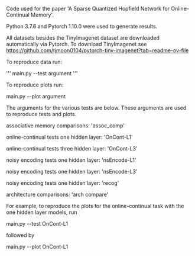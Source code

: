 Code used for the paper 'A Sparse Quantized Hopfield Network for Online-Continual Memory'.

Python 3.7.6 and Pytorch 1.10.0 were used to generate results.

All datasets besides the TinyImagenet dataset are downloaded automatically via Pytorch. To download TinyImagenet see https://github.com/tjmoon0104/pytorch-tiny-imagenet?tab=readme-ov-file


To reproduce data run:

'''
main.py --test argument
'''


To reproduce plots run:

main.py --plot argument


The arguments for the various tests are below. 
These arguments are used to reproduce tests and plots.

associative memory comparisons: 'assoc_comp'

online-continual tests one hidden layer: 'OnCont-L1'

online-continual tests three hidden layer: 'OnCont-L3'

noisy encoding tests one hidden layer: 'nsEncode-L1'

noisy encoding tests one hidden layer: 'nsEncode-L3'

noisy encoding tests one hidden layer: 'recog'

architecture comparisons: 'arch compare'


For example, to reproduce the plots for the online-continual task with the one hidden layer models, run 

main.py --test OnCont-L1

followed by 

main.py --plot OnCont-L1


